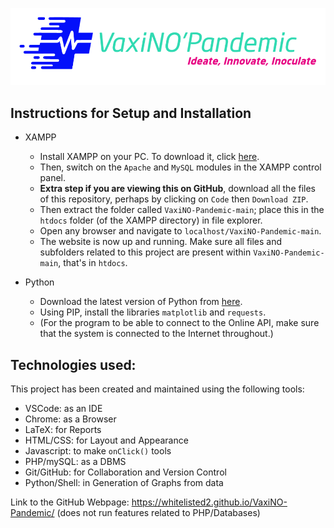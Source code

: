 
![Logo Image](/images/light_logo.png)

## Instructions for Setup and Installation
- XAMPP
  - Install XAMPP on your PC. To download it, click [here](https://www.apachefriends.org/download.html).
  - Then, switch on the ```Apache``` and ```MySQL``` modules in the XAMPP control panel.
  - **Extra step if you are viewing this on GitHub**, download all the files of this repository, perhaps by clicking on ```Code``` then ```Download ZIP```.
  - Then extract the folder called ```VaxiNO-Pandemic-main```; place this in the ```htdocs``` folder (of the XAMPP directory) in file explorer.
  - Open any browser and navigate to ```localhost/VaxiNO-Pandemic-main```.
  - The website is now up and running. Make sure all files and subfolders related to this project are present within ```VaxiNO-Pandemic-main```, that's in ```htdocs```.

- Python
  - Download the latest version of Python from [here](https://www.python.org/downloads/).
  - Using PIP, install the libraries ```matplotlib``` and ```requests```.
  - (For the program to be able to connect to the Online API, make sure that the system is connected to the Internet throughout.)


## Technologies used:
This project has been created and maintained using the following tools:
- VSCode: as an IDE
- Chrome: as a Browser
- LaTeX: for Reports
- HTML/CSS: for Layout and Appearance
- Javascript: to make ```onClick()``` tools
- PHP/mySQL: as a DBMS
- Git/GitHub: for Collaboration and Version Control
- Python/Shell: in Generation of Graphs from data

Link to the GitHub Webpage: https://whitelisted2.github.io/VaxiNO-Pandemic/ (does not run features related to PHP/Databases)
